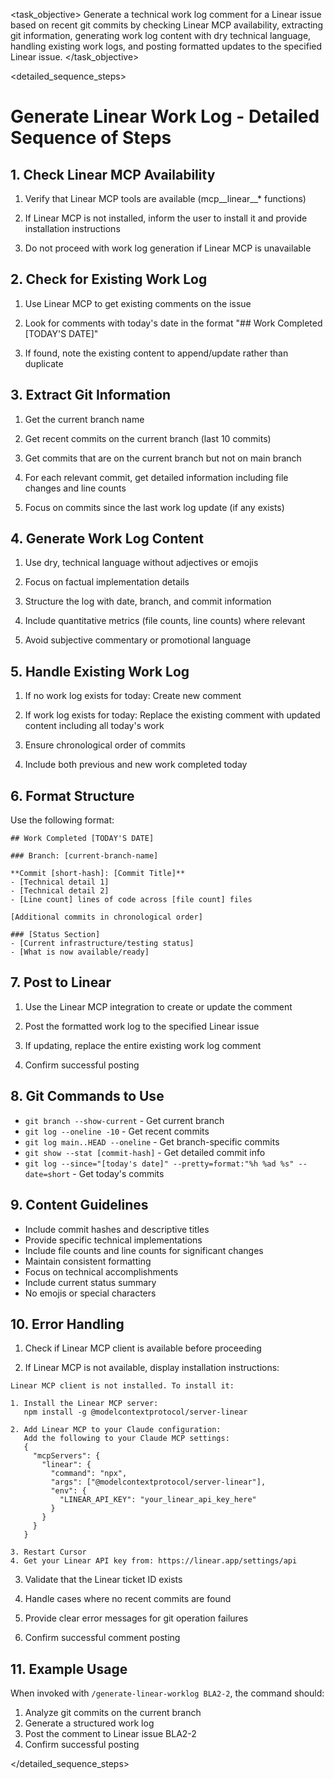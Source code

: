 <task name="Generate Linear Work Log">

<task_objective>
Generate a technical work log comment for a Linear issue based on recent git commits by checking Linear MCP availability, extracting git information, generating work log content with dry technical language, handling existing work logs, and posting formatted updates to the specified Linear issue.
</task_objective>

<detailed_sequence_steps>
# Generate Linear Work Log - Detailed Sequence of Steps

## 1. Check Linear MCP Availability

1. Verify that Linear MCP tools are available (mcp__linear__* functions)

2. If Linear MCP is not installed, inform the user to install it and provide installation instructions

3. Do not proceed with work log generation if Linear MCP is unavailable

## 2. Check for Existing Work Log

1. Use Linear MCP to get existing comments on the issue

2. Look for comments with today's date in the format "## Work Completed [TODAY'S DATE]"

3. If found, note the existing content to append/update rather than duplicate

## 3. Extract Git Information

1. Get the current branch name

2. Get recent commits on the current branch (last 10 commits)

3. Get commits that are on the current branch but not on main branch

4. For each relevant commit, get detailed information including file changes and line counts

5. Focus on commits since the last work log update (if any exists)

## 4. Generate Work Log Content

1. Use dry, technical language without adjectives or emojis

2. Focus on factual implementation details

3. Structure the log with date, branch, and commit information

4. Include quantitative metrics (file counts, line counts) where relevant

5. Avoid subjective commentary or promotional language

## 5. Handle Existing Work Log

1. If no work log exists for today: Create new comment

2. If work log exists for today: Replace the existing comment with updated content including all today's work

3. Ensure chronological order of commits

4. Include both previous and new work completed today

## 6. Format Structure

Use the following format:

```
## Work Completed [TODAY'S DATE]

### Branch: [current-branch-name]

**Commit [short-hash]: [Commit Title]**
- [Technical detail 1]
- [Technical detail 2]
- [Line count] lines of code across [file count] files

[Additional commits in chronological order]

### [Status Section]
- [Current infrastructure/testing status]
- [What is now available/ready]
```

## 7. Post to Linear

1. Use the Linear MCP integration to create or update the comment

2. Post the formatted work log to the specified Linear issue

3. If updating, replace the entire existing work log comment

4. Confirm successful posting

## 8. Git Commands to Use

- `git branch --show-current` - Get current branch
- `git log --oneline -10` - Get recent commits
- `git log main..HEAD --oneline` - Get branch-specific commits
- `git show --stat [commit-hash]` - Get detailed commit info
- `git log --since="[today's date]" --pretty=format:"%h %ad %s" --date=short` - Get today's commits

## 9. Content Guidelines

- Include commit hashes and descriptive titles
- Provide specific technical implementations
- Include file counts and line counts for significant changes
- Maintain consistent formatting
- Focus on technical accomplishments
- Include current status summary
- No emojis or special characters

## 10. Error Handling

1. Check if Linear MCP client is available before proceeding

2. If Linear MCP is not available, display installation instructions:
```
Linear MCP client is not installed. To install it:

1. Install the Linear MCP server:
   npm install -g @modelcontextprotocol/server-linear

2. Add Linear MCP to your Claude configuration:
   Add the following to your Claude MCP settings:
   {
     "mcpServers": {
       "linear": {
         "command": "npx",
         "args": ["@modelcontextprotocol/server-linear"],
         "env": {
           "LINEAR_API_KEY": "your_linear_api_key_here"
         }
       }
     }
   }

3. Restart Cursor
4. Get your Linear API key from: https://linear.app/settings/api
```

3. Validate that the Linear ticket ID exists

4. Handle cases where no recent commits are found

5. Provide clear error messages for git operation failures

6. Confirm successful comment posting

## 11. Example Usage

When invoked with `/generate-linear-worklog BLA2-2`, the command should:

1. Analyze git commits on the current branch
2. Generate a structured work log
3. Post the comment to Linear issue BLA2-2
4. Confirm successful posting

</detailed_sequence_steps>

</task>
